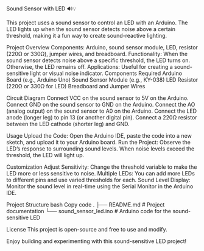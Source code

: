 Sound Sensor with LED 🔊💡



This project uses a sound sensor to control an LED with an Arduino. The LED lights up when the sound sensor detects noise above a certain threshold, making it a fun way to create sound-reactive lighting.



Project Overview
Components: Arduino, sound sensor module, LED, resistor (220Ω or 330Ω), jumper wires, and breadboard.
Functionality: When the sound sensor detects noise above a specific threshold, the LED turns on. Otherwise, the LED remains off.
Applications: Useful for creating a sound-sensitive light or visual noise indicator.
Components Required
Arduino Board (e.g., Arduino Uno)
Sound Sensor Module (e.g., KY-038)
LED
Resistor (220Ω or 330Ω for LED)
Breadboard and Jumper Wires


Circuit Diagram
Connect VCC on the sound sensor to 5V on the Arduino.
Connect GND on the sound sensor to GND on the Arduino.
Connect the AO (analog output) on the sound sensor to A0 on the Arduino.
Connect the LED anode (longer leg) to pin 13 (or another digital pin).
Connect a 220Ω resistor between the LED cathode (shorter leg) and GND.


Usage
Upload the Code: Open the Arduino IDE, paste the code into a new sketch, and upload it to your Arduino board.
Run the Project: Observe the LED’s response to surrounding sound levels. When noise levels exceed the threshold, the LED will light up.

Customization
Adjust Sensitivity: Change the threshold variable to make the LED more or less sensitive to noise.
Multiple LEDs: You can add more LEDs to different pins and use varied thresholds for each.
Sound Level Display: Monitor the sound level in real-time using the Serial Monitor in the Arduino IDE.



Project Structure
bash
Copy code
.
├── README.md               # Project documentation
└── sound_sensor_led.ino    # Arduino code for the sound-sensitive LED


License
This project is open-source and free to use and modify.




Enjoy building and experimenting with this sound-sensitive LED project!
